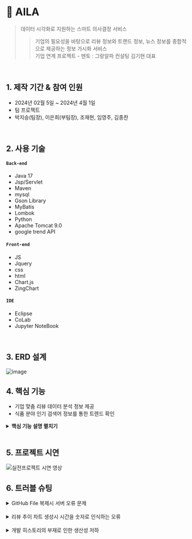 # :pushpin: AILA
> 데이터 시각화로 지원하는 스마트 의사결정 서비스
>> 기업의 필요성을 바탕으로 리뷰 정보와 트랜드 정보, 뉴스 정보를 종합적으로 제공하는 정보 가시화 서비스   
>> 기업 연계 프로젝트 - 멘토 : 그랑알파 컨설팅 김기현 대표

</br>

## 1. 제작 기간 & 참여 인원
- 2024년 02월 5일 ~ 2024년 4월 1일
- 팀 프로젝트
- 박지승(팀장), 이은희(부팀장), 조재현, 임영주, 김종찬

</br>

## 2. 사용 기술
#### `Back-end`
  - Java 17
  - Jsp/Servlet
  - Maven
  - mysql
  - Gson Library
  - MyBatis
  - Lombok
  - Python
  - Apache Tomcat 9.0
  - google trend API

#### `Front-end`
  - JS
  - Jquery
  - css
  - html
  - Chart.js
  - ZingChart

#### `IDE`
  - Eclipse
  - CoLab
  - Jupyter NoteBook

</br>

## 3. ERD 설계
![image](https://github.com/SMHRD-2021-KDT-AI-16/AILA-Repo/assets/152379672/bb46083e-1394-4c18-b856-33a8167c75c2)

## 4. 핵심 기능
- 기업 맞춤 리뷰 데이터 분석 정보 제공
- 식품 분야 인기 검색어 정보를 통한 트렌드 확인


<details>
<summary><b>핵심 기능 설명 펼치기</b></summary>
<div markdown="1">

### 4.1. 전체 흐름

![image](https://github.com/SMHRD-2021-KDT-AI-16/AILA-Repo/assets/152379672/eadf7276-ea1a-44af-bd79-fc1b00dda354)


### 4.2. 사용자 요청

- **기업의 필요성에 따른 리뷰 데이터 분석결과**
  - 기업이 원하는 품목에 관한 리뷰데이터 분석결과를 차트로 가시화<br>
    <img src="https://github.com/SMHRD-2021-KDT-AI-16/AILA-Repo/assets/152379672/4e5d5e6e-7e96-42e4-9858-3ba783664e1a" width="450px" height="300px" title="px(픽셀) 크기 설정"></img>
- **식품인기검색어TOP10과 인기검색어 관한 연관검색어 검색량 날씨API를 가시화**
  - Openweathermap에서 지방별 날씨를 시각화
  - 일간 인기검색어를 네이버API에서 가져오고 그에 관련된 연관검색어 검색량을 데이터 베이스에 저장
  - 데이터 베이스에서 가져온 연관검색어 검색량을 ChartJS로 가시화<br>
    <img src="https://github.com/SMHRD-2021-KDT-AI-16/AILA-Repo/assets/152379672/6ba65855-acca-48dc-a03f-e39d02b1b267" width="450px" height="300px" title="px(픽셀) 크기 설정"></img>
- **일간검색어TOP10과 검색어와관련된 뉴스링크**
  - 구글 API에서 일간 검색어 TOP10을 데이터 베이스에 저장
  - 데이터 베이스에서 일간 검색어 TOP10을 이용하여 네이버에 검색 후 뉴스 탭에서 뉴스 링크를 크롤링
  - 일간 검색어 TOP10 클릭시 해당 검색어 관련 뉴스 타이틀 TOP10을 가시화
  - 뉴스 타이틀 클릭시 해당 뉴스 페이지로 이동<br>
   <img src="https://github.com/SMHRD-2021-KDT-AI-16/AILA-Repo/assets/152379672/cd9b783f-1ecf-46f5-ab7b-2f30030e056f" width="450px" height="300px" title="px(픽셀) 크기 설정"></img>
### 4.3. Controller

- **요청 처리**
  - 화면에서 요청된 데이터 값을 Service로 전달해줍니다.

- **결과 응답**
  - Service 계층에서 넘어온 로직 처리 결과를 jsp로 전달해줍니다.

### 4.4. Service

- **JsonArray / text/plain 방식으로 데이터 변환** 
  - 데이터 베이스에서 받아온 데이터를 jsp파일에서 사용할 수 있게 하기 위해 데이터를 변환합니다.

### 4.5. DAO



</div>
</details>

</br>

## 5. 프로젝트 시연
![실전프로젝트 시연 영상](https://github.com/SMHRD-2021-KDT-AI-16/AILA-Repo/assets/144122046/0808851f-6fb6-4c70-930e-4cbd25aff69b)

## 6. 트러블 슈팅
<details>
<summary>GitHub File 복제시 서버 오류 문제</summary>
<div markdown="1">
  
  - TomcatServer 삭제 후 Server 재설정으로 해결.
  
</div>
</details>

</br>
<details>
<summary>리뷰 추이 차트 생성시 시간을 숫자로 인식하는 오류</summary>
<div markdown="1">
  
  - 데이터베이스에서 가져온 String으로 되어있는 yyyy-mm 형식의 날짜를 request 객체에 담아 세션에 담는 경우
  - java script에서 사용을 할 때 문자열이 아닌 숫자로 인식을 하여 yyyy-mm의 형식이 아닌
  - yyyy숫자 빼기 mm의 형태로 인식을 하여 yyyy-mm의 날짜가 아닌 4자리 수의 숫자 형태로 나타남.
  - 이를 해결하기 위해 보내는 형식을 배열에 담는 것이 아닌 json형태로 키값에 따른 문자열로 받아오게 변경하는 형식으로 해결.
  
</div>
</details>
</br>
<details>
<summary> 개발 히스토리의 부재로 인한 생산성 저하</summary>
<div markdown="1">
  - 개발 중간중간 히스토리를 남기지 않고 진행을 하다가 오류가 생긴경우 히스토리가 없었기 때문에
  - 모든 코드를 뜯어보며 오류가 생성된 원인을 찾기위해 너무 많은 시간을 소요하여 개발일정을 맞추지 못하는 경우가 생김.
  - 특정 부분의 개발을 하였을 경우 작업 중간중간 히스토리를 남기는 작업을 진행
  - 히스토리를 남긴 이후로 생산성이 증가

</div>
</details>
<!--
## 6. 회고 / 느낀점
>
-->
